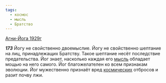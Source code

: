 ```yaml
---
tags:
  - космос
  - мысль
  - Братство
---
```


[Агни-Йога 1929г](https://127.0.0.1:4002/agni/1929)

___173___
Йогу не свойственно двоемыслие. Йогу не свойственно шептание на лиц, принадлежащих Братству. Такое шептание несёт последствие предательства. Йог знает, насколько каждая его [мысль](../../../tags/#мысль) обладает мощью на него самого. Йог благожелателен ко всем признакам эволюции. Йог мужественно признаёт вред [космических](../../../tags/#космос) отбросов и разит почву лжи.